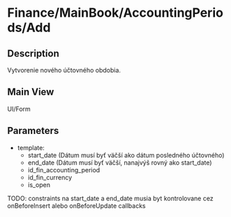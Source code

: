 # Finance/MainBook/AccountingPeriods/Add

## Description

Vytvorenie nového účtovného obdobia.

## Main View

UI/Form

## Parameters

* template:
  * start_date (Dátum musí byť väčší ako dátum posledného účtovného)
  * end_date (Dátum musí byť väčší, nanajvýš rovný ako start_date)
  * id_fin_accounting_period
  * id_fin_currency
  * is_open

TODO: constraints na start_date a end_date musia byt kontrolovane cez onBeforeInsert alebo onBeforeUpdate callbacks
